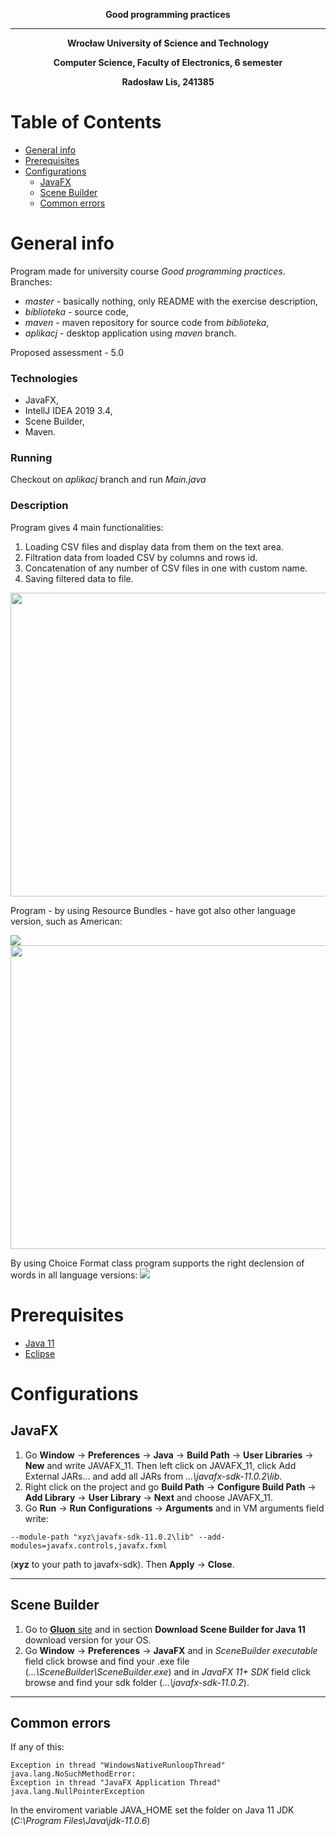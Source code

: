 **<p align="center"> Good programming practices </p>**
_________________________________
**<p align="center"> Wrocław University of Science and Technology </p>**
**<p align="center"> Computer Science, Faculty of Electronics, 6 semester </p>**
**<p align="center"> Radosław Lis, 241385 </p>**

# Table of Contents
- [General info](#desc)
- [Prerequisites](#pre)
- [Configurations](#conf)
  *  [JavaFX](#jav)
  *  [Scene Builder](#scene)
  *  [Common errors](#err)

<a name="desc"></a>

# General info
Program made for university course *Good programming practices*.
Branches:

* *master* - basically nothing, only README with the exercise description,
* *biblioteka* - source code,
* *maven* - maven repository for source code from *biblioteka*,
* *aplikacj* - desktop application using *maven* branch.

Proposed assessment - 5.0

<a name="tech1"></a>
### Technologies 
* JavaFX,
* IntellJ IDEA 2019 3.4,
* Scene Builder,
* Maven.

### Running
Checkout on *aplikacj* branch and run *Main.java*
### Description
Program gives 4 main functionalities:
1.  Loading CSV files and display data from them on the text area.
2.  Filtration data from loaded CSV by columns and rows id.
3.  Concatenation of any number of CSV files in one with custom name.
4.  Saving filtered data to file.

<img src="https://i.imgur.com/fd6B84I.png" width="590" height="486" />

Program - by using Resource Bundles - have got also other language version, such as American:

<img src="https://i.imgur.com/Qi79wPk.png"  />
<img src="https://i.imgur.com/SP5lJPp.png" width="590" height="486" />

By using Choice Format class program supports the right declension of words in all language versions:
<img src="https://i.imgur.com/CQcuFsh.png" />

<a name="pre"></a>
# Prerequisites
- [Java 11](https://www.oracle.com/java/technologies/javase-jdk11-downloads.html) 
- [Eclipse](https://www.eclipse.org/downloads/)

# Configurations

<a name="jav"></a>
## JavaFX
1. Go **Window** -> **Preferences** -> **Java** -> **Build Path** -> **User Libraries** -> **New** and write JAVAFX\_11. Then left click on JAVAFX_11, click Add External JARs... 
and add all JARs from *...\javafx-sdk-11.0.2\lib*.
2. Right click on the project and go **Build Path** -> **Configure Build Path** -> **Add Library** -> **User Library** -> **Next** and choose JAVAFX_11.
3. Go **Run** -> **Run Configurations** -> **Arguments** and in VM arguments field write:
```
--module-path "xyz\javafx-sdk-11.0.2\lib" --add-modules=javafx.controls,javafx.fxml
```
(**xyz** to your path to javafx-sdk). Then **Apply** -> **Close**.

___________________________________
<a name="scene"></a>
## Scene Builder
1. Go to [**Gluon** site](https://gluonhq.com/products/scene-builder/#download) and in section **Download Scene Builder for Java 11** download version for your OS.
2. Go **Window** -> **Preferences** -> **JavaFX** and in *SceneBuilder executable* field click browse and find your .exe file (*...\SceneBuilder\SceneBuilder.exe*) and in *JavaFX 11+ SDK* field click browse and find your sdk folder (*...\javafx-sdk-11.0.2*).
___________________________________
<a name="err"></a>
## Common errors
If any of this:
```
Exception in thread "WindowsNativeRunloopThread" java.lang.NoSuchMethodError: 
Exception in thread "JavaFX Application Thread" java.lang.NullPointerException
```

In the enviroment variable JAVA_HOME set the folder on Java 11 JDK (*C:\Program Files\Java\jdk-11.0.6*)
